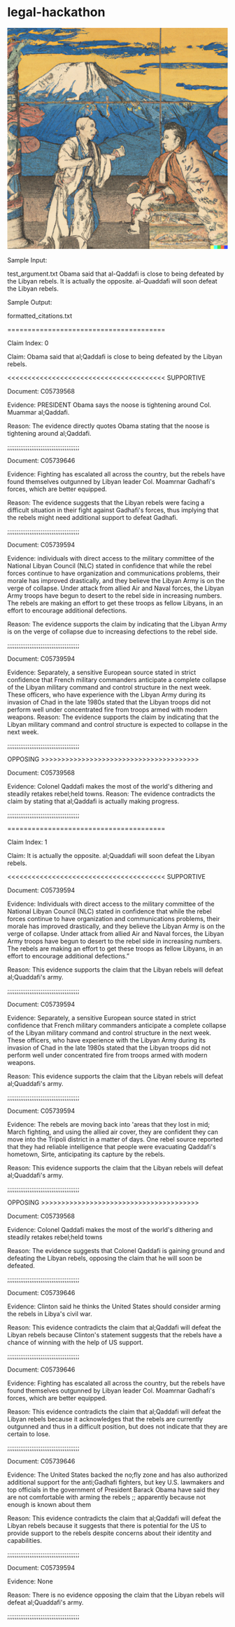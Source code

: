# legal-hackathon

![cicero](https://github.com/chutcheson/legal-hackathon/blob/main/image.png?raw=true)

Sample Input:

test\_argument.txt 
Obama said that al-Qaddafi is close to being defeated by the Libyan rebels. It is actually the opposite. al-Quaddafi will soon defeat the Libyan rebels.


Sample Output:

formatted\_citations.txt

=======================================

Claim Index: 0

Claim: Obama said that al;Qaddafi is close to being defeated by the Libyan rebels.

<<<<<<<<<<<<<<<<<<<<<<<<<<<<<<<<<<<<<<< SUPPORTIVE

Document: C05739568

Evidence: PRESIDENT Obama says the noose is tightening around Col. Muammar al;Qaddafi.

Reason: The evidence directly quotes Obama stating that the noose is tightening around al;Qaddafi.

;;;;;;;;;;;;;;;;;;;;;;;;;;;;;;;;;;;;;;;

Document: C05739646

Evidence: Fighting has escalated all across the country, but the rebels have found themselves outgunned by Libyan leader Col. Moamrnar Gadhafi's forces, which are better equipped.

Reason: The evidence suggests that the Libyan rebels were facing a difficult situation in their fight against Gadhafi's forces, thus implying that the rebels might need additional support to defeat Gadhafi.

;;;;;;;;;;;;;;;;;;;;;;;;;;;;;;;;;;;;;;;

Document: C05739594

Evidence: individuals with direct access to the military committee of the National Libyan Council (NLC) stated in confidence that while the rebel forces continue to have organization and communications problems, their morale has improved drastically, and they believe the Libyan Army is on the verge of collapse. Under attack from allied Air and Naval forces, the Libyan Army troops have begun to desert to the rebel side in increasing numbers. The rebels are making an effort to get these troops as fellow Libyans, in an effort to encourage additional defections.

Reason: The evidence supports the claim by indicating that the Libyan Army is on the verge of collapse due to increasing defections to the rebel side.

;;;;;;;;;;;;;;;;;;;;;;;;;;;;;;;;;;;;;;;

Document: C05739594

Evidence: Separately, a sensitive European source stated in strict confidence that French military commanders anticipate a complete collapse of the Libyan military command and control structure in the next week. These officers, who have experience with the Libyan Army during its invasion of Chad in the late 1980s stated that the Libyan troops did not perform well under concentrated fire from troops armed with modern weapons.
Reason: The evidence supports the claim by indicating that the Libyan military command and control structure is expected to collapse in the next week.

;;;;;;;;;;;;;;;;;;;;;;;;;;;;;;;;;;;;;;;

OPPOSING >>>>>>>>>>>>>>>>>>>>>>>>>>>>>>>>>>>>>>>

Document: C05739568

Evidence: Colonel Qaddafi makes the most of the world's dithering and steadily retakes rebel;held towns.
Reason: The evidence contradicts the claim by stating that al;Qaddafi is actually making progress.

;;;;;;;;;;;;;;;;;;;;;;;;;;;;;;;;;;;;;;;




=======================================

Claim Index: 1

Claim: It is actually the opposite. al;Quaddafi will soon defeat the Libyan rebels.

<<<<<<<<<<<<<<<<<<<<<<<<<<<<<<<<<<<<<<< SUPPORTIVE

Document: C05739594

Evidence: Individuals with direct access to the military committee of the National Libyan Council (NLC) stated in confidence that while the rebel forces continue to have organization and communications problems, their morale has improved drastically, and they believe the Libyan Army is on the verge of collapse. Under attack from allied Air and Naval forces, the Libyan Army troops have begun to desert to the rebel side in increasing numbers. The rebels are making an effort to get these troops as fellow Libyans, in an effort to encourage additional defections.”

Reason: This evidence supports the claim that the Libyan rebels will defeat al;Quaddafi's army.

;;;;;;;;;;;;;;;;;;;;;;;;;;;;;;;;;;;;;;;

Document: C05739594

Evidence: Separately, a sensitive European source stated in strict confidence that French military commanders anticipate a complete collapse of the Libyan military command and control structure in the next week. These officers, who have experience with the Libyan Army during its invasion of Chad in the late 1980s stated that the Libyan troops did not perform well under concentrated fire from troops armed with modern weapons.

Reason: This evidence supports the claim that the Libyan rebels will defeat al;Quaddafi's army.

;;;;;;;;;;;;;;;;;;;;;;;;;;;;;;;;;;;;;;;

Document: C05739594

Evidence: The rebels are moving back into 'areas that they lost in mid; March fighting, and using the allied air cover, they are confident they can move into the Tripoli district in a matter of days. One rebel source reported that they had reliable intelligence that people were evacuating Qaddafi's hometown, Sirte, anticipating its capture by the rebels.

Reason: This evidence supports the claim that the Libyan rebels will defeat al;Quaddafi's army.

;;;;;;;;;;;;;;;;;;;;;;;;;;;;;;;;;;;;;;;

OPPOSING >>>>>>>>>>>>>>>>>>>>>>>>>>>>>>>>>>>>>>>

Document: C05739568

Evidence: Colonel Qaddafi makes the most of the world's dithering and steadily retakes rebel;held towns

Reason: The evidence suggests that Colonel Qaddafi is gaining ground and defeating the Libyan rebels, opposing the claim that he will soon be defeated.

;;;;;;;;;;;;;;;;;;;;;;;;;;;;;;;;;;;;;;;

Document: C05739646

Evidence: Clinton said he thinks the United States should consider arming the rebels in Libya's civil war.

Reason: This evidence contradicts the claim that al;Qaddafi will defeat the Libyan rebels because Clinton's statement suggests that the rebels have a chance of winning with the help of US support.

;;;;;;;;;;;;;;;;;;;;;;;;;;;;;;;;;;;;;;;

Document: C05739646

Evidence: Fighting has escalated all across the country, but the rebels have found themselves outgunned by Libyan leader Col. Moamrnar Gadhafi's forces, which are better equipped.

Reason: This evidence contradicts the claim that al;Qaddafi will defeat the Libyan rebels because it acknowledges that the rebels are currently outgunned and thus in a difficult position, but does not indicate that they are certain to lose.

;;;;;;;;;;;;;;;;;;;;;;;;;;;;;;;;;;;;;;;

Document: C05739646

Evidence: The United States backed the no;fly zone and has also authorized additional support for the anti;Gadhafi fighters, but key U.S. lawmakers and top officials in the government of President Barack Obama have said they are not comfortable with arming the rebels ;; apparently because not enough is known about them

Reason: This evidence contradicts the claim that al;Qaddafi will defeat the Libyan rebels because it suggests that there is potential for the US to provide support to the rebels despite concerns about their identity and capabilities.

;;;;;;;;;;;;;;;;;;;;;;;;;;;;;;;;;;;;;;;

Document: C05739594

Evidence: None

Reason: There is no evidence opposing the claim that the Libyan rebels will defeat al;Quaddafi's army.

;;;;;;;;;;;;;;;;;;;;;;;;;;;;;;;;;;;;;;;
